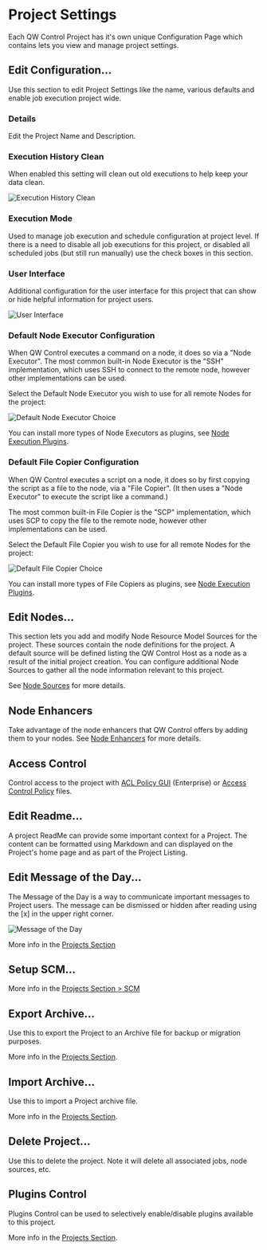 # Project Settings

Each QW Control Project has it's own unique Configuration Page which contains lets you view and manage project settings.


## Edit Configuration...

Use this section to edit Project Settings like the name, various defaults and enable job execution project wide.

### Details
Edit the Project Name and Description.

### Execution History Clean
When enabled this setting will clean out old executions to help keep your data clean.

![Execution History Clean](/assets/img/execution-history-clean.png)

### Execution Mode
Used to manage job execution and schedule configuration at project level.  If there is a need to disable all job executions for this project, or disabled all scheduled jobs (but still run manually) use the check boxes in this section.

### User Interface
Additional configuration for the user interface for this project that can show or hide helpful information for project users.

![User Interface](@assets/img/project-settings-ui.png)

### Default Node Executor Configuration

When QW Control executes a command on a node, it does so via a "Node Executor".
The most common built-in Node Executor is the "SSH" implementation, which uses
SSH to connect to the remote node, however other implementations can be used.

Select the Default Node Executor you wish to use for all remote Nodes for the project:

![Default Node Executor Choice](/assets/img/fig0712.png)

You can install more types of Node Executors as plugins, see [Node Execution Plugins](/manual/job-plugins.md#node-execution).

### Default File Copier Configuration

When QW Control executes a script on a node, it does so by first copying the script as a file to the node, via a "File Copier". (It then uses a "Node Executor" to execute the script like a command.)

The most common built-in File Copier is the "SCP" implementation, which uses
SCP to copy the file to the remote node, however other implementations can be used.

Select the Default File Copier you wish to use for all remote Nodes for the project:

![Default File Copier Choice](/assets/img/fig0713.png)

You can install more types of File Copiers as plugins, see [Node Execution Plugins](/manual/job-plugins.md#node-execution).


## Edit Nodes...
This section lets you add and modify Node Resource Model Sources for the project.
These sources contain the node definitions for the project.
A default source will be defined listing the QW Control Host as a node as a result of the initial project creation.
You can configure additional Node Sources to gather all the node information relevant to this project.

See [Node Sources](/administration/projects/resource-model-sources/) for more details.

## Node Enhancers

Take advantage of the node enhancers that QW Control offers by adding them to your nodes. See [Node Enhancers](/manual/node-enhancers.md) for more details.

## Access Control
Control access to the project with [ACL Policy GUI](/administration/security/acl-policy-editor.html) (Enterprise) or [Access Control Policy](/administration/security/authorization.html) files.

## Edit Readme...
A project ReadMe can provide some important context for a Project.  The content can be formatted using Markdown and can displayed on the Project's home page and as part of the Project Listing.

## Edit Message of the Day...
The Message of the Day is a way to communicate important messages to Project users.  The message can be dismissed or hidden after reading using the [x] in the upper right corner.

![Message of the Day](/assets/img/motd-example.png)

More info in the [Projects Section](/administration/projects/project-motd.html)

## Setup SCM...

More info in the [Projects Section > SCM](/administration/projects/scm/)

## Export Archive...
Use this to export the Project to an Archive file for backup or migration purposes.

More info in the [Projects Section](/administration/projects/project-archive.html#export-archive).

## Import Archive...
Use this to import a Project archive file.

More info in the [Projects Section](/administration/projects/project-archive.html#import-archive).

## Delete Project...
Use this to delete the project.  Note it will delete all associated jobs, node sources, etc.

## Plugins Control
Plugins Control can be used to selectively enable/disable plugins available to this project.

More info in the [Projects Section](/administration/projects/plugin-control.html).
